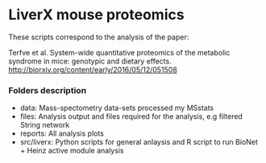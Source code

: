 # LiverX mouse proteomics
These scripts correspond to the analysis of the paper:

Terfve et al. System-wide quantitative proteomics of the metabolic syndrome in mice: genotypic and dietary effects. 
http://biorxiv.org/content/early/2016/05/12/051508

### Folders description
+ data: Mass-spectometry data-sets processed my MSstats
+ files: Analysis output and files required for the analysis, e.g filtered String network
+ reports: All analysis plots
+ src/liverx: Python scripts for general anlaysis and R script to run BioNet + Heinz active module analysis
